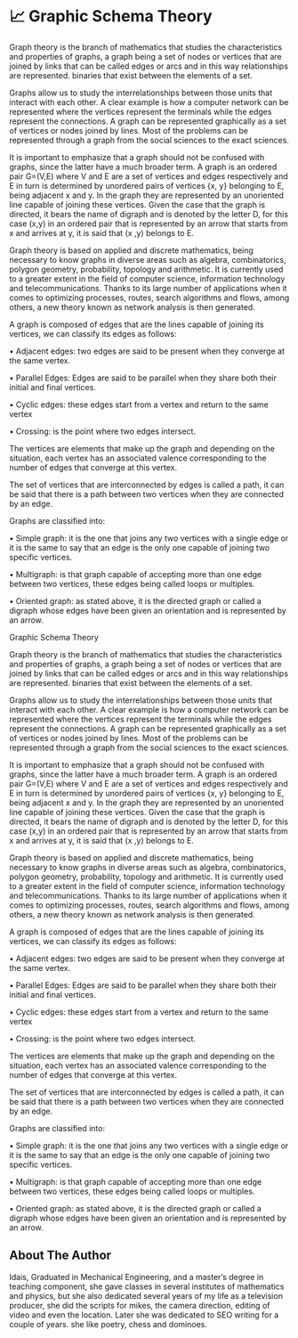 # 📈 Graphic Schema Theory

Graph theory is the branch of mathematics that studies the characteristics and
properties of graphs, a graph being a set of nodes or vertices that are joined
by links that can be called edges or arcs and in this way relationships are
represented. binaries that exist between the elements of a set.

Graphs allow us to study the interrelationships between those units that
interact with each other. A clear example is how a computer network can be
represented where the vertices represent the terminals while the edges represent
the connections. A graph can be represented graphically as a set of vertices or
nodes joined by lines. Most of the problems can be represented through a graph
from the social sciences to the exact sciences.

It is important to emphasize that a graph should not be confused with graphs,
since the latter have a much broader term. A graph is an ordered pair G=(V,E)
where V and E are a set of vertices and edges respectively and E in turn is
determined by unordered pairs of vertices {x, y} belonging to E, being adjacent
x and y. In the graph they are represented by an unoriented line capable of
joining these vertices. Given the case that the graph is directed, it bears the
name of digraph and is denoted by the letter D, for this case (x,y) in an
ordered pair that is represented by an arrow that starts from x and arrives at
y, it is said that (x ,y) belongs to E.

Graph theory is based on applied and discrete mathematics, being necessary to
know graphs in diverse areas such as algebra, combinatorics, polygon geometry,
probability, topology and arithmetic. It is currently used to a greater extent
in the field of computer science, information technology and telecommunications.
Thanks to its large number of applications when it comes to optimizing
processes, routes, search algorithms and flows, among others, a new theory known
as network analysis is then generated.

A graph is composed of edges that are the lines capable of joining its vertices,
we can classify its edges as follows:

• Adjacent edges: two edges are said to be present when they converge at the
same vertex.

• Parallel Edges: Edges are said to be parallel when they share both their
initial and final vertices.

• Cyclic edges: these edges start from a vertex and return to the same vertex

• Crossing: is the point where two edges intersect.

The vertices are elements that make up the graph and depending on the situation,
each vertex has an associated valence corresponding to the number of edges that
converge at this vertex.

The set of vertices that are interconnected by edges is called a path, it can be
said that there is a path between two vertices when they are connected by an
edge.

Graphs are classified into:

• Simple graph: it is the one that joins any two vertices with a single edge or
it is the same to say that an edge is the only one capable of joining two
specific vertices.

• Multigraph: is that graph capable of accepting more than one edge between two
vertices, these edges being called loops or multiples.

• Oriented graph: as stated above, it is the directed graph or called a digraph
whose edges have been given an orientation and is represented by an arrow.

Graphic Schema Theory

Graph theory is the branch of mathematics that studies the characteristics and
properties of graphs, a graph being a set of nodes or vertices that are joined
by links that can be called edges or arcs and in this way relationships are
represented. binaries that exist between the elements of a set.

Graphs allow us to study the interrelationships between those units that
interact with each other. A clear example is how a computer network can be
represented where the vertices represent the terminals while the edges represent
the connections. A graph can be represented graphically as a set of vertices or
nodes joined by lines. Most of the problems can be represented through a graph
from the social sciences to the exact sciences.

It is important to emphasize that a graph should not be confused with graphs,
since the latter have a much broader term. A graph is an ordered pair G=(V,E)
where V and E are a set of vertices and edges respectively and E in turn is
determined by unordered pairs of vertices {x, y} belonging to E, being adjacent
x and y. In the graph they are represented by an unoriented line capable of
joining these vertices. Given the case that the graph is directed, it bears the
name of digraph and is denoted by the letter D, for this case (x,y) in an
ordered pair that is represented by an arrow that starts from x and arrives at
y, it is said that (x ,y) belongs to E.

Graph theory is based on applied and discrete mathematics, being necessary to
know graphs in diverse areas such as algebra, combinatorics, polygon geometry,
probability, topology and arithmetic. It is currently used to a greater extent
in the field of computer science, information technology and telecommunications.
Thanks to its large number of applications when it comes to optimizing
processes, routes, search algorithms and flows, among others, a new theory known
as network analysis is then generated.

A graph is composed of edges that are the lines capable of joining its vertices,
we can classify its edges as follows:

• Adjacent edges: two edges are said to be present when they converge at the
same vertex.

• Parallel Edges: Edges are said to be parallel when they share both their
initial and final vertices.

• Cyclic edges: these edges start from a vertex and return to the same vertex

• Crossing: is the point where two edges intersect.

The vertices are elements that make up the graph and depending on the situation,
each vertex has an associated valence corresponding to the number of edges that
converge at this vertex.

The set of vertices that are interconnected by edges is called a path, it can be
said that there is a path between two vertices when they are connected by an
edge.

Graphs are classified into:

• Simple graph: it is the one that joins any two vertices with a single edge or
it is the same to say that an edge is the only one capable of joining two
specific vertices.

• Multigraph: is that graph capable of accepting more than one edge between two
vertices, these edges being called loops or multiples.

• Oriented graph: as stated above, it is the directed graph or called a digraph
whose edges have been given an orientation and is represented by an arrow.

## About The Author

Idais, Graduated in Mechanical Engineering, and a master’s degree in teaching component, she gave classes in several institutes of mathematics and physics, but she also dedicated several years of my life as a television producer, she did the scripts for mikes, the camera direction, editing of video and even the location. Later she was dedicated to SEO writing for a couple of years. she like poetry, chess and dominoes.

